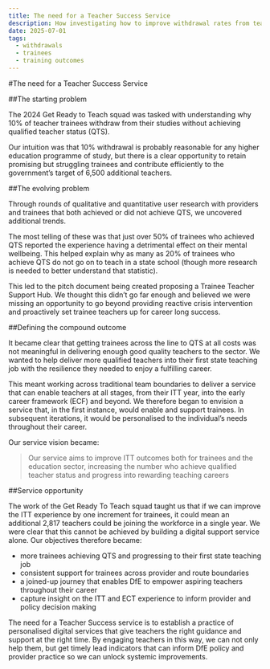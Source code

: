 ```yaml
---
title: The need for a Teacher Success Service
description: How investigating how to improve withdrawal rates from teacher training led to a bigger opportunity to support aspiring teachers
date: 2025-07-01
tags:
  - withdrawals
  - trainees
  - training outcomes
---
```


#The need for a Teacher Success Service

##The starting problem 

The 2024 Get Ready to Teach squad was tasked with understanding why 10% of teacher trainees withdraw from their studies without achieving qualified teacher status (QTS). 

Our intuition was that 10% withdrawal is probably reasonable for any higher education programme of study, but there is a clear opportunity to retain promising but struggling trainees and contribute efficiently to the government’s target of 6,500 additional teachers.  

##The evolving problem 

Through rounds of qualitative and quantitative user research with providers and trainees that both achieved or did not achieve QTS, we uncovered additional trends. 

The most telling of these was that just over 50% of trainees who achieved QTS reported the experience having a detrimental effect on their mental wellbeing. This helped explain why as many as 20% of trainees who achieve QTS do not go on to teach in a state school (though more research is needed to better understand that statistic).  

This led to the pitch document being created proposing a Trainee Teacher Support Hub. We thought this didn’t go far enough and believed we were missing an opportunity to go beyond providing reactive crisis intervention and proactively set trainee teachers up for career long success.  

##Defining the compound outcome 

It became clear that getting trainees across the line to QTS at all costs was not meaningful in delivering enough good quality teachers to the sector. We wanted to help deliver more qualified teachers into their first state teaching job with the resilience they needed to enjoy a fulfilling career. 

This meant working across traditional team boundaries to deliver a service that can enable teachers at all stages, from their ITT year, into the early career framework (ECF) and beyond. We therefore began to envision a service that, in the first instance, would enable and support trainees. In subsequent iterations, it would be personalised to the individual’s needs throughout their career.  

Our service vision became: 

 >Our service aims to improve ITT outcomes both for trainees and the education sector, increasing the number who achieve qualified teacher status and progress into rewarding teaching careers 

##Service opportunity 

The work of the Get Ready To Teach squad taught us that if we can improve the ITT experience by one increment for trainees, it could mean an additional 2,817 teachers could be joining the workforce in a single year. We were clear that this cannot be achieved by building a digital support service alone. Our objectives therefore became: 

- more trainees achieving QTS and progressing to their first state teaching job 
- consistent support for trainees across provider and route boundaries   
- a joined-up journey that enables DfE to empower aspiring teachers throughout their career 
- capture insight on the ITT and ECT experience to inform provider and policy decision making 

The need for a Teacher Success service is to establish a practice of personalised digital services that give teachers the right guidance and support at the right time. By engaging teachers in this way, we can not only help them, but get timely lead indicators that can inform DfE policy and provider practice so we can unlock systemic improvements. 
